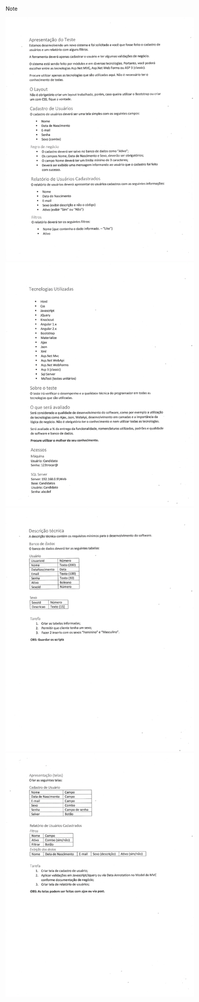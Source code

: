 > [!NOTE]
> ![image](https://github.com/rodrigofurlaneti/TestingForNewDeveloper/blob/main/TesteDev-1.png)
> ![image](https://github.com/rodrigofurlaneti/TestingForNewDeveloper/blob/main/TesteDev-2.png)
> ![image](https://github.com/rodrigofurlaneti/TestingForNewDeveloper/blob/main/TesteDev-3.png)
> ![image](https://github.com/rodrigofurlaneti/TestingForNewDeveloper/blob/main/TesteDev-4.png)
